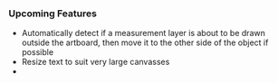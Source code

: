 ### Upcoming Features
- Automatically detect if a measurement layer is about to be drawn outside the artboard, then move it to the other side of the object if possible
- Resize text to suit very large canvasses
- 
